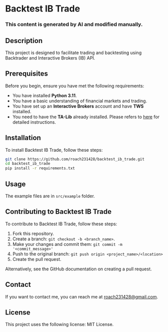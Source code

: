 # Backtest IB Trade

### This content is generated by AI and modified manually.

## Description

This project is designed to facilitate trading and backtesting using Backtrader and Interactive Brokers (IB) API.

## Prerequisites

Before you begin, ensure you have met the following requirements:
* You have installed **Python 3.11**.
* You have a basic understanding of financial markets and trading.
* You have set up an **Interactive Brokers** account and have **TWS** installed.
* You need to have the **TA-Lib** already installed. Please refers to [here](https://github.com/ta-lib/ta-lib-python?tab=readme-ov-file#dependencies) for detailed instructions.

## Installation

To install Backtest IB Trade, follow these steps:

```bash
git clone https://github.com/roach231428/backtest_ib_trade.git
cd backtest_ib_trade
pip install -r requirements.txt
```

## Usage
The example files are in `src/example` folder.

## Contributing to Backtest IB Trade

To contribute to Backtest IB Trade, follow these steps:

1. Fork this repository.
2. Create a branch: `git checkout -b <branch_name>`.
3. Make your changes and commit them: `git commit -m '<commit_message>'`
4. Push to the original branch: `git push origin <project_name>/<location>`
5. Create the pull request.

Alternatively, see the GitHub documentation on creating a pull request.

## Contact
If you want to contact me, you can reach me at <roach231428@gmail.com>.

## License
This project uses the following license: MIT License.
